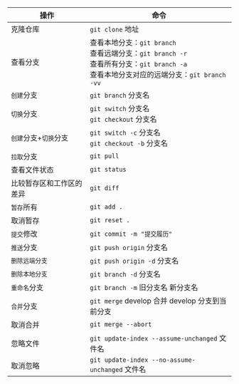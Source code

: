 | 操作                     | 命令                                                                                                                                                 |
| ------------------------ | ---------------------------------------------------------------------------------------------------------------------------------------------------- |
| 克隆仓库                 | `git clone` 地址                                                                                                                                     |
| 查看分支                 | 查看本地分支：`git branch` <br />查看远端分支：`git branch -r` <br />查看所有分支：`git branch -a`<br />查看本地分支对应的远端分支：`git branch -vv` |
| `创建`分支               | `git branch` 分支名                                                                                                                                  |
| `切换`分支               | `git switch` 分支名<br />`git checkout` 分支名                                                                                                       |
| `创建`分支+`切换`分支    | `git switch -c` 分支名 <br />`git checkout -b` 分支名                                                                                                |
| `拉取`分支               | `git pull`                                                                                                                                           |
| 查看文件状态             | `git status`                                                                                                                                         |
| 比较暂存区和工作区的差异 | `git diff`                                                                                                                                           |
| `暂存`所有               | `git add .`                                                                                                                                          |
| 取消暂存                 | `git reset .`                                                                                                                                        |
| `提交`修改               | `git commit -m "提交履历"`                                                                                                                           |
| `推送`分支               | `git push origin` 分支名                                                                                                                             |
| `删除远端分支`           | `git push origin -d` 分支名                                                                                                                          |
| `删除本地分支`           | `git branch -d` 分支名                                                                                                                               |
| `重命名`分支             | `git branch -m` 旧分支名 新分支名                                                                                                                    |
| `合并`分支               | `git merge` develop 合并 develop 分支到当前分支                                                                                                      |
| 取消合并                 | `git merge --abort`                                                                                                                                  |
| 忽略文件                 | `git update-index --assume-unchanged` 文件名                                                                                                         |
| 取消忽略                 | `git update-index --no-assume-unchanged` 文件名                                                                                                      |

